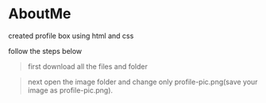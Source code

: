 # AboutMe

created profile box using html and css

follow the steps below

> first download all the files and folder

> next open the image folder and change only profile-pic.png(save your image as profile-pic.png).

